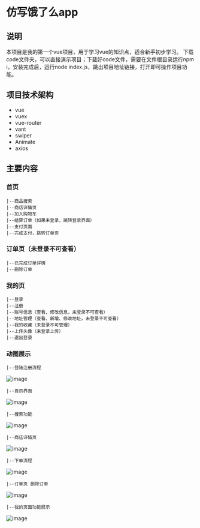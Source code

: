 # 仿写饿了么app

## 说明
  本项目是我的第一个vue项目，用于学习vue的知识点，适合新手初步学习。
  下载code文件夹，可以直接演示项目；下载好code文件，需要在文件根目录运行npm i，安装完成后，运行node index.js，跳出项目地址链接，打开即可操作项目功能。

  
## 项目技术架构
 + vue 
 + vuex 
 + vue-router
 + vant
 + swiper
 + Animate
 + axios

## 主要内容
 ### 首页
    |--商品搜索
    |--商店详情页
    |--加入购物车
    |--结算订单（如果未登录，跳转登录界面）
    |--支付页面
    |--完成支付，跳转订单页
 ### 订单页（未登录不可查看）
    |--已完成订单详情
    |--删除订单
 ### 我的页
    |--登录
    |--注册
    |--账号信息（查看、修改信息，未登录不可查看）
    |--地址管理（查看、新增、修改地址，未登录不可查看）
    |--我的收藏（未登录不可管理）
    |--上传头像（未登录上传）
    |--退出登录
  ### 动图展示
    |--登陆注册流程
   ![image](https://github.com/ssyaaa/elm/blob/master/gif/1.gif)   
   
    |--首页界面
   ![image](https://github.com/ssyaaa/elm/blob/master/gif/2.gif)   
   
    |--搜索功能
   ![image](https://github.com/ssyaaa/elm/blob/master/gif/3.gif)   
   
    |--商店详情页
   ![image](https://github.com/ssyaaa/elm/blob/master/gif/4.gif)
   
    |--下单流程
   ![image](https://github.com/ssyaaa/elm/blob/master/gif/5.gif)
   
    |--订单页 删除订单
   ![image](https://github.com/ssyaaa/elm/blob/master/gif/6.gif)
   
    |--我的页面功能展示
   ![image](https://github.com/ssyaaa/elm/blob/master/gif/7.gif)
    

